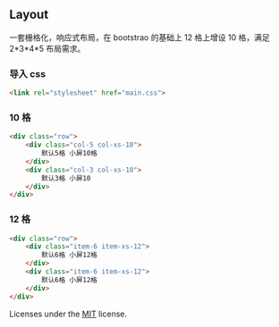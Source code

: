 ## Layout

一套栅格化，响应式布局，在 bootstrao 的基础上 12 格上增设 10 格，满足 2\*3\*4\*5 布局需求。

### 导入 css

```html
<link rel="stylesheet" href="main.css">
```

### 10 格

```html
<div class="row">
    <div class="col-5 col-xs-10">
        默认5格 小屏10格
    </div>
    <div class="col-3 col-xs-10">
        默认3格 小屏10
    </div>
</div>
```

### 12 格

```html
<div class="row">
    <div class="item-6 item-xs-12">
        默认6格 小屏12格
    </div>
    <div class="item-6 item-xs-12">
        默认6格 小屏12格
    </div>
</div>
```

Licenses under the [MIT](https://opensource.org/licenses/MIT) license.
